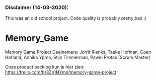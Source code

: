### Disclaimer (14-03-2020):
This was an old school project. Code quality is probably pretty bad :)

# Memory_Game
Memory Game Project
Deelnemers: Jorrit Rienks, Taeke Hofman, Coen Hofland, Annika Ypma, Stijn Timmerman, Pawel Protas (Scrum Master)

Onze product backlog kun je hier zien: https://trello.com/b/3Zn1NYmq/memory-game-project
